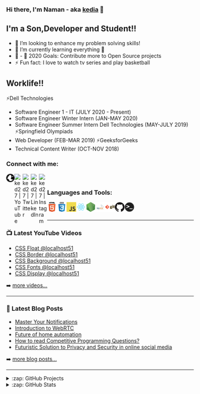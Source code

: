 ﻿### Hi there, I'm Naman - aka [kedia][website] 👋

## I'm a Son,Developer and Student!!

- 🔭 I’m looking to enhance my problem solving skills!
- 🌱 I’m currently learning everything 🤣
- 👯 - 🥅 2020 Goals: Contribute more to Open Source projects
- ⚡ Fun fact: I love to watch tv series and play basketball

## Worklife!!
 ⚡Dell Technologies
   - Software Engineer 1 - IT (JULY 2020 - Present)
   - Software Engineer Winter Intern  (JAN-MAY 2020)
   - Software Engineer Summer Intern  Dell Technologies (MAY-JULY 2019)
⚡Springfield Olympiads
   - Web Developer  (FEB-MAR 2019)
⚡GeeksforGeeks
   - Technical Content Writer (OCT-NOV 2018)
### Connect with me:

[<img align="left" alt="ked27" width="22px" src="https://raw.githubusercontent.com/iconic/open-iconic/master/svg/globe.svg" />][website]
[<img align="left" alt="ked27 | YouTube" width="22px" src="https://cdn.jsdelivr.net/npm/simple-icons@v3/icons/youtube.svg" />][youtube]
[<img align="left" alt="ked27 | Twitter" width="22px" src="https://cdn.jsdelivr.net/npm/simple-icons@v3/icons/twitter.svg" />][twitter]
[<img align="left" alt="ked27 | LinkedIn" width="22px" src="https://cdn.jsdelivr.net/npm/simple-icons@v3/icons/linkedin.svg" />][linkedin]
[<img align="left" alt="ked27 | Instagram" width="22px" src="https://cdn.jsdelivr.net/npm/simple-icons@v3/icons/instagram.svg" />][instagram]

<br />

### Languages and Tools:

[<img align="left" alt="HTML5" width="26px" src="https://raw.githubusercontent.com/github/explore/80688e429a7d4ef2fca1e82350fe8e3517d3494d/topics/html/html.png" />][cssplaylist]
[<img align="left" alt="CSS3" width="26px" src="https://raw.githubusercontent.com/github/explore/80688e429a7d4ef2fca1e82350fe8e3517d3494d/topics/css/css.png" />][cssplaylist]
<img align="left" alt="JavaScript" width="26px" src="https://raw.githubusercontent.com/github/explore/80688e429a7d4ef2fca1e82350fe8e3517d3494d/topics/javascript/javascript.png" />
<img align="left" alt="React" width="26px" src="https://raw.githubusercontent.com/github/explore/80688e429a7d4ef2fca1e82350fe8e3517d3494d/topics/react/react.png" />
<img align="left" alt="Node.js" width="26px" src="https://raw.githubusercontent.com/github/explore/80688e429a7d4ef2fca1e82350fe8e3517d3494d/topics/nodejs/nodejs.png" />
<img align="left" alt="MySQL" width="26px" src="https://raw.githubusercontent.com/github/explore/80688e429a7d4ef2fca1e82350fe8e3517d3494d/topics/mysql/mysql.png" />
<img align="left" alt="Git" width="26px" src="https://raw.githubusercontent.com/github/explore/80688e429a7d4ef2fca1e82350fe8e3517d3494d/topics/git/git.png" />
<img align="left" alt="GitHub" width="26px" src="https://raw.githubusercontent.com/github/explore/78df643247d429f6cc873026c0622819ad797942/topics/github/github.png" />
<img align="left" alt="Terminal" width="26px" src="https://raw.githubusercontent.com/github/explore/80688e429a7d4ef2fca1e82350fe8e3517d3494d/topics/terminal/terminal.png" />
<br />
<br />

---

### 📺 Latest YouTube Videos

<!-- YOUTUBE:START -->
- [CSS Float @localhost51](https://www.youtube.com/watch?v=Gu_RjPfuzIA)
- [CSS Border @localhost51](https://www.youtube.com/watch?v=DEI26qkqcp4)
- [CSS Background @localhost51](https://www.youtube.com/watch?v=21e4o1MMmMw)
- [CSS Fonts @localhost51](https://www.youtube.com/watch?v=Er911uTn1qI)
- [CSS Display @localhost51](https://www.youtube.com/watch?v=GHdSoRaBVkA)
<!-- YOUTUBE:END -->

➡️ [more videos...](https://www.youtube.com/channel/UCEhFS_aU8FjGD8BPsX1e8yg)

---

### 📕 Latest Blog Posts

<!-- BLOG-POST-LIST:START -->
- [Master Your Notifications](https://www.linkedin.com/pulse/master-your-notifications-naman-kedia/)
- [Introduction to WebRTC](https://www.geeksforgeeks.org/introduction-to-webrtc/)
- [Future of home automation](https://www.geeksforgeeks.org/future-of-home-automation/)
- [How to read Competitive Programming Questions?](https://www.geeksforgeeks.org/how-to-read-competitive-programming-questions/)
- [Futuristic Solution to Privacy and Security in online social media](https://www.geeksforgeeks.org/futuristic-solution-to-privacy-and-security-in-online-social-media/)

<!-- BLOG-POST-LIST:END -->

➡️ [more blog posts...](https://auth.geeksforgeeks.org/user/namanked/articles)

---

<details>
  <summary>:zap: GitHub Projects</summary>

<!--START_SECTION:activity-->
1. 💪 Working on daily Coding Challenges [#codeit](https://github.com/ked27/Webd)
2. 💪 Front end projects [#Webd](https://github.com/ked27/codeit)
<!--END_SECTION:activity-->

</details>

<details>
  <summary>:zap: GitHub Stats</summary>

  <img align="left" alt="codeSTACKr's GitHub Stats" src="https://github-readme-stats.codestackr.vercel.app/api?username=ked27&show_icons=true&hide_border=true" />

</details>

[website]: https://ked27.github.io/Webd/Myprofile/me.html
[twitter]: https://twitter.com/NamanKed
[youtube]: https://www.youtube.com/channel/UCEhFS_aU8FjGD8BPsX1e8yg
[instagram]: https://www.instagram.com/__naman_kedia__/
[linkedin]: https://www.linkedin.com/in/naman-kedia-755557139/
[cssplaylist]: https://www.youtube.com/watch?v=C5h1JY2RhC4&list=PLTVS60rGQ-YR4IYkrTEHv8USRQB2E3b3r
